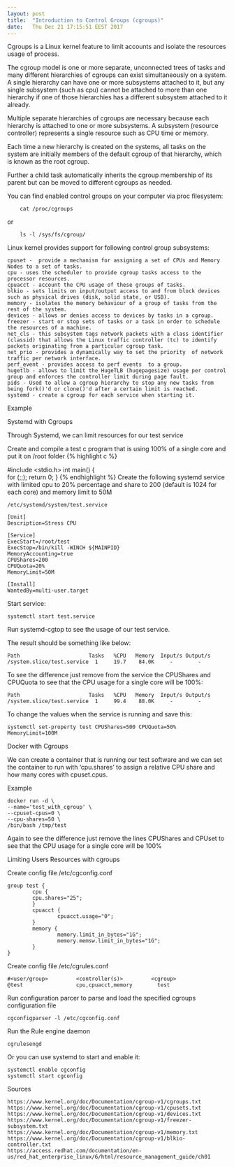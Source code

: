 ```yaml
---
layout: post
title:  "Introduction to Control Groups (cgroups)"
date:   Thu Dec 21 17:15:51 EEST 2017
---
```

Cgroups is a Linux kernel feature to limit accounts and isolate the resources usage of process.

The cgroup model is one or more separate, unconnected trees of tasks and many different hierarchies of cgroups can exist simultaneously on a system. A single hierarchy can have one or more subsystems attached to it, but any single subsystem (such as cpu) cannot be attached to more than one hierarchy if one of those hierarchies has a different subsystem attached to it already. 

Multiple separate hierarchies of cgroups are necessary because each hierarchy is attached to one or more subsystems. A subsystem (resource controller) represents a single resource such as CPU time or memory.

Each time a new hierarchy is created on the systems, all tasks on the system are initially members of the default cgroup of that hierarchy, which is known as the root cgroup.

Further a child task automatically inherits the cgroup membership of its parent but can be moved to different cgroups as needed.


You can find enabled control groups on your computer via proc filesystem:
  
        cat /proc/cgroups
or
          
        ls -l /sys/fs/cgroup/

Linux kernel provides support for following control group subsystems:

    cpuset -  provide a mechanism for assigning a set of CPUs and Memory Nodes to a set of tasks.
    cpu - uses the scheduler to provide cgroup tasks access to the processor resources.
    cpuacct - account the CPU usage of these groups of tasks.
    blkio - sets limits on input/output access to and from block devices such as physical drives (disk, solid state, or USB).
    memory - isolates the memory behaviour of a group of tasks from the rest of the system.
    devices - allows or denies access to devices by tasks in a cgroup. 
    freezer - start or stop sets of tasks or a task in order to schedule the resources of a machine.
    net_cls - this subsystem tags network packets with a class identifier (classid) that allows the Linux traffic controller (tc) to identify packets originating from a particular cgroup task. 
    net_prio - provides a dynamically way to set the priority  of network traffic per network interface.
    perf_event - provides access to perf events  to a group.
    hugetlb - allows to limit the HugeTLB (hugepagesize) usage per control group and enforces the controller limit during page fault.
    pids - Used to allow a cgroup hierarchy to stop any new tasks from being fork()'d or clone()'d after a certain limit is reached.
    systemd - create a cgroup for each service when starting it.

Example 

Systemd with Cgroups

Through Systemd, we can limit resources for our test service

Create and compile a test c program that is using 100% of a single core and put it on /root folder
{% highlight c %}

#include <stdio.h>
int main()
{    
    for (;;);
    return 0;
}
{% endhighlight %}
Create the following systemd service with limited cpu to 20% percentage and share to 200 (default is 1024 for each core) and memory limit to 50M 

	/etc/systemd/system/test.service

	[Unit]
	Description=Stress CPU

	[Service]
	ExecStart=/root/test
	ExecStop=/bin/kill -WINCH ${MAINPID}
	MemoryAccounting=true 
	CPUShares=200
	CPUQuota=20%
	MemoryLimit=50M

	[Install]
	WantedBy=multi-user.target

Start service:

	systemctl start test.service

Run systemd-cgtop to see the usage of our test service.

The result should be something like below:

	Path                      Tasks   %CPU   Memory  Input/s Output/s
	/system.slice/test.service  1     19.7    84.0K     -        -
 

To see the difference just remove from the service the CPUShares and CPUQuota to see that the CPU usage for a single core will be 100%:

	Path                      Tasks   %CPU   Memory  Input/s Output/s
	/system.slice/test.service  1     99.4    88.0K     -        -

To change the values when the service is running and save this:

	systemctl set-property test CPUShares=500 CPUQuota=50% MemoryLimit=100M

Docker with Cgroups

We can create a container that is running our test software and we can set the container to run with ‘cpu.shares’ to assign a relative CPU share and how many cores with cpuset.cpus.

Example

	docker run -d \
	--name='test_with_cgroup' \
	--cpuset-cpus=0 \
	--cpu-shares=50 \
	/bin/bash /tmp/test

Again to see the difference just remove the lines CPUShares and CPUset to see that the CPU usage for a single core will be 100% 


Limiting Users Resources with cgroups

Create config file /etc/cgconfig.conf

	group test {
         	cpu {
			cpu.shares="25";
         	}
         	cpuacct {
                	cpuacct.usage="0";
         	}
         	memory {
                	memory.limit_in_bytes="1G";
                	memory.memsw.limit_in_bytes="1G";
         	}
	}

Create config file /etc/cgrules.conf

	#<user/group>         <controller(s)>         <cgroup>
	@test                 cpu,cpuacct,memory        test

Run configuration parcer to parse and load the specified cgroups configuration file

	cgconfigparser -l /etc/cgconfig.conf

Run the Rule engine daemon
	
	cgrulesengd

Or you can use systemd to start and enable it:
	
	systemctl enable cgconfig
	systemctl start cgconfig

Sources

    https://www.kernel.org/doc/Documentation/cgroup-v1/cgroups.txt
    https://www.kernel.org/doc/Documentation/cgroup-v1/cpusets.txt
    https://www.kernel.org/doc/Documentation/cgroup-v1/devices.txt
    https://www.kernel.org/doc/Documentation/cgroup-v1/freezer-subsystem.txt
    https://www.kernel.org/doc/Documentation/cgroup-v1/memory.txt
    https://www.kernel.org/doc/Documentation/cgroup-v1/blkio-controller.txt
    https://access.redhat.com/documentation/en-us/red_hat_enterprise_linux/6/html/resource_management_guide/ch01
